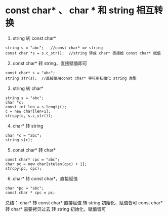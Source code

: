 # const char* 、 char * 和 string 相互转换

1. string 转 const char*
```
string s = "abc";   //const char* => string
const char *s = s.c_str();  //string 转成 char* 直接给 const char* 赋值
```

2. const char* 转 string，直接赋值即可
```
const char* s = "abc";
string str(s);  //直接使用const char* 字符串初始化 string 类型
```

3. string 转 char*
```
string s = "abc";
char *c;
const int len = s.lengtj();
c = new char[len+1];
strcpy(c, s.c_str());
```

4. char* 转 string
```
char *c = "abc";
string s(c);
```

5. const char* 转 char*
```
const char* cpc = "abc";
char pc = new char[stelen(cpc) + 1];
strcpy(pc, cpc);
```

6. char* 转 const char*，直接赋值
```
char *pc = "abc";
const char * cpc = pc;
```

总结：
    char* 转 const char* 直接赋值
          转 string 初始化、赋值皆可
    const char* 转 char* 需要拷贝过去
                转 string 初始化、赋值皆可

